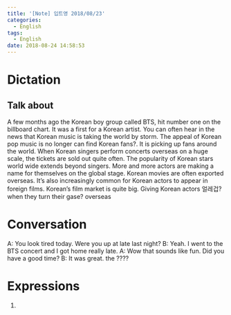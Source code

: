 ```yaml
---
title: '[Note] 입트영 2018/08/23'
categories:
  - English
tags:
  - English
date: 2018-08-24 14:58:53
---
```


# Dictation
## Talk about

A few months ago the Korean boy group called BTS, hit number one on the billboard chart. It was a first for a Korean artist. You can often hear in the news that Korean music is taking the world by storm. The appeal of Korean pop music is no longer can find Korean fans?. It is picking up fans around the world. When Korean singers perform concerts overseas on a huge scale, the tickets are sold out quite often. The popularity of Korean stars world wide extends beyond singers. More and more actors are making a name for themselves on the global stage. Korean movies are often exported overseas. It’s also increasingly common for Korean actors to appear in foreign films. Korean’s film market is quite big. Giving Korean actors 얼레겁? when they turn their gase? overseas

# Conversation
A: You look tired today. Were you up at late last night? 
B: Yeah. I went to the BTS concert and I got home really late.
A: Wow that sounds like fun. Did you have a good time?
B: It was great. the ????

# Expressions
1.